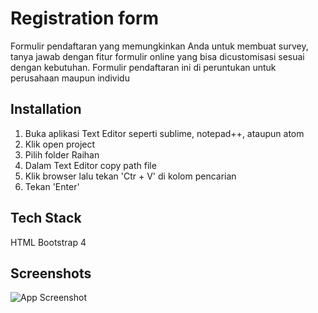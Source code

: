  
# Registration form
Formulir pendaftaran yang memungkinkan Anda untuk membuat survey, tanya jawab dengan fitur formulir online yang bisa dicustomisasi sesuai dengan kebutuhan. Formulir pendaftaran ini di peruntukan untuk perusahaan maupun individu

## Installation
1. Buka aplikasi Text Editor seperti sublime, notepad++, ataupun atom
2. Klik open project
3. Pilih folder Raihan
4. Dalam Text Editor copy path file
5. Klik browser lalu tekan 'Ctr + V' di kolom pencarian
6. Tekan 'Enter'

## Tech Stack
HTML
Bootstrap 4

## Screenshots
![App Screenshot](https://i.ibb.co/tLFHtR6/Screenshot-3.png)
